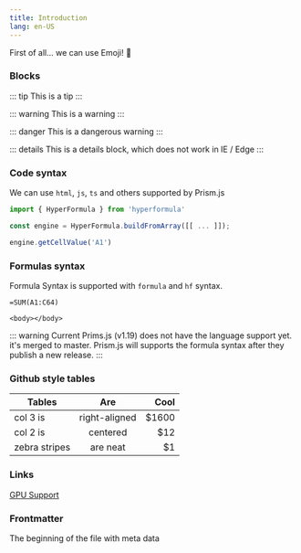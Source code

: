 ```yaml
---
title: Introduction
lang: en-US
---
```



First of all... we can use Emoji! :tada:

### Blocks

::: tip
This is a tip
:::

::: warning
This is a warning
:::

::: danger
This is a dangerous warning
:::

::: details
This is a details block, which does not work in IE / Edge
:::

### Code syntax

We can use `html`, `js`, `ts` and others supported by Prism.js

```ts
import { HyperFormula } from 'hyperformula'

const engine = HyperFormula.buildFromArray([[ ... ]]);

engine.getCellValue('A1')
```

### Formulas syntax
Formula Syntax is supported with `formula` and `hf` syntax.
```formula
=SUM(A1:C64)
```

```hf
<body></body>
```

::: warning
Current Prims.js (v1.19) does not have the language support yet. it's merged to master. Prism.js will supports the formula syntax after they publish a new release. 
:::


### Github style tables

| Tables        | Are           | Cool  |
| ------------- |:-------------:| -----:|
| col 3 is      | right-aligned | $1600 |
| col 2 is      | centered      |   $12 |
| zebra stripes | are neat      |    $1 |

### Links

[GPU Support](gpu-support.md)

### Frontmatter

The beginning of the file with meta data
